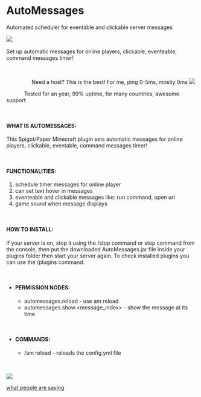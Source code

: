 # AutoMessages
Automated scheduler for eventable and clickable server messages

[![](https://img.shields.io/discord/677642178083946580?color=%23768ACF&label=Discord)](https://discord.gg/3HTqPFDBmT)
&nbsp;

Set up automatic messages for online players, clickable, eventeable, command messages timer! 


&nbsp;

&nbsp;&nbsp;&nbsp;&nbsp;&nbsp;&nbsp;&nbsp;&nbsp;&nbsp;&nbsp;&nbsp;&nbsp;&nbsp;&nbsp;&nbsp;&nbsp; Need a host? This is the best! For me, ping 0-5ms, mostly 0ms
[![](https://cdn.apexminecrafthosting.com/img/theme/apex-hosting-mobile.png)](https://billing.apexminecrafthosting.com/aff.php?aff=2030)

&nbsp;&nbsp;&nbsp;&nbsp;&nbsp;&nbsp;&nbsp;&nbsp;&nbsp;&nbsp;&nbsp;&nbsp;Tested for an year, 99% uptime, for many countries, awesome support

&nbsp;
#### WHAT IS AUTOMESSAGES:
This Spigot/Paper Minecraft plugin sets automatic messages for online players, clickable, eventable, command messages timer! 


&nbsp;
#### FUNCTIONALITIES:

1. schedule timer messages for online player
2. can set text hover in messages
3. eventeable and clickable messages like: run command, open url
4. game sound when message displays


&nbsp;
#### HOW TO INSTALL:
If your server is on, stop it using the /stop command or stop command from the console, then put the downloaded AutoMessages.jar file inside your plugins folder then start your server again. To check installed plugins you can use the /plugins command.

&nbsp;

* #### PERMISSION NODES:
    * automessages.reload - use am reload
    * automessages.show.<message_index> - show the message at its time
    
&nbsp;   
 
* #### COMMANDS:
    * /am reload - reloads the config.yml file
    
&nbsp;

[![](https://cdn.apexminecrafthosting.com/img/theme/apex-hosting-skyscrapper.png)](https://billing.apexminecrafthosting.com/aff.php?aff=2030)

[what people are saying](https://apexminecrafthosting.com/testimonials/)
